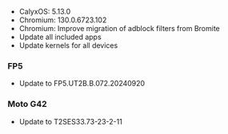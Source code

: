 * CalyxOS: 5.13.0
* Chromium: 130.0.6723.102
* Chromium: Improve migration of adblock filters from Bromite
* Update all included apps
* Update kernels for all devices

### FP5
* Update to FP5.UT2B.B.072.20240920

### Moto G42
* Update to T2SES33.73-23-2-11
